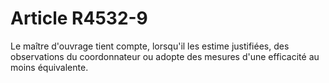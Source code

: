 # Article R4532-9

  
Le maître d'ouvrage tient compte, lorsqu'il les estime justifiées, des observations du coordonnateur ou adopte des mesures d'une efficacité au moins équivalente.